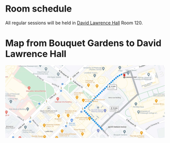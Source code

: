 # Room schedule 

All regular sessions will be held in [David Lawrence Hall](https://www.tour.pitt.edu/tour/david-lawrence-hall) Room 120. 

# Map from Bouquet Gardens to David Lawrence Hall 
 ![Map from Bouquet Gardens to David Lawrence Hall](/images/Map_BouquetGardensToDavidLawrence.jpg)